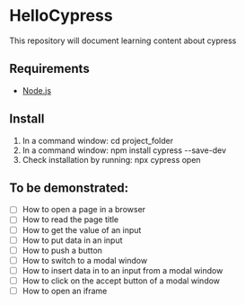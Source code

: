# HelloCypress
This repository will document learning content about cypress

## Requirements

- [Node.js](https://nodejs.org/en/)

## Install

1. In a command window: cd project_folder
2. In a command window: npm install cypress --save-dev
3. Check installation by running: npx cypress open

## To be demonstrated:

- [ ] How to open a page in a browser
- [ ] How to read the page title
- [ ] How to get the value of an input
- [ ] How to put data in an input
- [ ] How to push a button
- [ ] How to switch to a modal window
- [ ] How to insert data in to an input from a modal window
- [ ] How to click on the accept button of a modal window
- [ ] How to open an iframe
